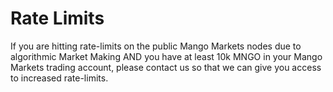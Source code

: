 # Rate Limits

If you are hitting rate-limits on the public Mango Markets nodes due to algorithmic Market Making AND you have at least 10k MNGO in your Mango Markets trading account, please contact us so that we can give you access to increased rate-limits.
